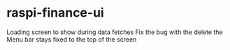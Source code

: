 # raspi-finance-ui
Loading screen to show during data fetches
Fix the bug with the delete
the Menu bar stays fixed to the top of the screen
